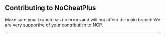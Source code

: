 Contributing to NoCheatPlus
---------

Make sure your branch has no errors and will not affect the main branch.We are very supportive of your contribution to NCP.

---------